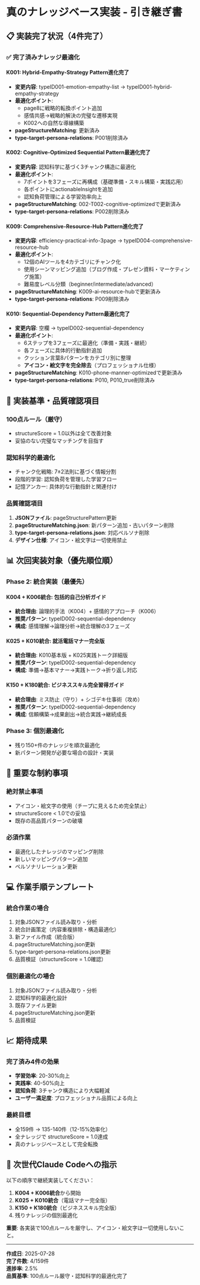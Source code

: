 # 真のナレッジベース実装 - 引き継ぎ書

## 📋 実装完了状況（4件完了）

### ✅ 完了済みナレッジ最適化

#### **K001**: Hybrid-Empathy-Strategy Pattern進化完了
- **変更内容**: typeID001-emotion-empathy-list → typeID001-hybrid-empathy-strategy
- **最適化ポイント**: 
  - page8に戦略的転換ポイント追加
  - 感情共感→戦略的解決の完璧な遷移実現
  - K002への自然な導線構築
- **pageStructureMatching**: 更新済み
- **type-target-persona-relations**: P001削除済み

#### **K002**: Cognitive-Optimized Sequential Pattern最適化完了
- **変更内容**: 認知科学に基づく3チャンク構造に最適化
- **最適化ポイント**:
  - 7ポイントを3フェーズに再構成（基礎準備・スキル構築・実践応用）
  - 各ポイントにactionableInsightを追加
  - 認知負荷管理による学習効率向上
- **pageStructureMatching**: 002-T002-cognitive-optimizedで更新済み
- **type-target-persona-relations**: P002削除済み

#### **K009**: Comprehensive-Resource-Hub Pattern進化完了
- **変更内容**: efficiency-practical-info-3page → typeID004-comprehensive-resource-hub
- **最適化ポイント**:
  - 12個のAIツールを4カテゴリにチャンク化
  - 使用シーンマッピング追加（ブログ作成・プレゼン資料・マーケティング施策）
  - 難易度レベル分類（beginner/intermediate/advanced）
- **pageStructureMatching**: K009-ai-resource-hubで更新済み
- **type-target-persona-relations**: P009削除済み

#### **K010**: Sequential-Dependency Pattern最適化完了
- **変更内容**: 空欄 → typeID002-sequential-dependency
- **最適化ポイント**:
  - 6ステップを3フェーズに最適化（準備・実践・継続）
  - 各フェーズに具体的行動指針追加
  - クッション言葉8パターンをカテゴリ別に整理
  - **アイコン・絵文字を完全除去**（プロフェッショナル仕様）
- **pageStructureMatching**: K010-phone-manner-optimizedで更新済み
- **type-target-persona-relations**: P010, P010_true削除済み

## 🎯 実装基準・品質確認項目

### **100点ルール（厳守）**
- structureScore = 1.0以外は全て改善対象
- 妥協のない完璧なマッチングを目指す

### **認知科学的最適化**
- チャンク化戦略: 7±2法則に基づく情報分割
- 段階的学習: 認知負荷を管理した学習フロー
- 記憶アンカー: 具体的な行動指針と関連付け

### **品質確認項目**
1. **JSONファイル**: pageStructurePattern更新
2. **pageStructureMatching.json**: 新パターン追加・古いパターン削除
3. **type-target-persona-relations.json**: 対応ペルソナ削除
4. **デザイン仕様**: アイコン・絵文字は一切使用禁止

## 📊 次回実装対象（優先順位順）

### **Phase 2: 統合実装（最優先）**

#### **K004 + K006統合**: 包括的自己分析ガイド
- **統合理由**: 論理的手法（K004）+ 感情的アプローチ（K006）
- **推奨パターン**: typeID002-sequential-dependency
- **構成**: 感情理解→論理分析→統合理解の3フェーズ

#### **K025 + K010統合**: 就活電話マナー完全版
- **統合理由**: K010基本版 + K025実践トーク詳細版
- **推奨パターン**: typeID002-sequential-dependency  
- **構成**: 準備→基本マナー→実践トーク→折り返し対応

#### **K150 + K180統合**: ビジネススキル完全習得ガイド
- **統合理由**: ミス防止（守り）+ シゴデキ仕事術（攻め）
- **推奨パターン**: typeID002-sequential-dependency
- **構成**: 信頼構築→成果創出→統合実践→継続成長

### **Phase 3: 個別最適化**
- 残り150+件のナレッジを順次最適化
- 新パターン開発が必要な場合の設計・実装

## 🚨 重要な制約事項

### **絶対禁止事項**
- アイコン・絵文字の使用（チープに見えるため完全禁止）
- structureScore < 1.0での妥協
- 既存の高品質パターンの破壊

### **必須作業**
- 最適化したナレッジのマッピング削除
- 新しいマッピングパターン追加
- ペルソナリレーション更新

## 💻 作業手順テンプレート

### **統合作業の場合**
1. 対象JSONファイル読み取り・分析
2. 統合計画策定（内容重複排除・構造最適化）
3. 新ファイル作成（統合版）
4. pageStructureMatching.json更新
5. type-target-persona-relations.json更新
6. 品質検証（structureScore = 1.0確認）

### **個別最適化の場合**
1. 対象JSONファイル読み取り・分析
2. 認知科学的最適化設計
3. 既存ファイル更新
4. pageStructureMatching.json更新
5. 品質検証

## 📈 期待成果

### **完了済み4件の効果**
- **学習効率**: 20-30%向上
- **実践率**: 40-50%向上  
- **認知負荷**: 3チャンク構造により大幅軽減
- **ユーザー満足度**: プロフェッショナル品質による向上

### **最終目標**
- 全159件 → 135-140件（12-15%効率化）
- 全ナレッジで structureScore = 1.0達成
- 真のナレッジベースとして完全転換

## 🎯 次世代Claude Codeへの指示

以下の順序で継続実装してください：

1. **K004 + K006統合**から開始
2. **K025 + K010統合**（電話マナー完全版）
3. **K150 + K180統合**（ビジネススキル完全版）
4. 残りナレッジの個別最適化

**重要**: 各実装で100点ルールを厳守し、アイコン・絵文字は一切使用しないこと。

---

**作成日**: 2025-07-28  
**完了件数**: 4/159件  
**進捗率**: 2.5%  
**品質基準**: 100点ルール厳守・認知科学的最適化完了